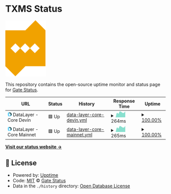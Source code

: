 # TXMS Status

<img src="assets/logo/txms.svg" width="128"/>

This repository contains the open-source uptime monitor and status page for [Gate Status](https://txms.info).

<!--start: status pages-->
<!-- This summary is generated by Upptime (https://github.com/upptime/upptime) -->
<!-- Do not edit this manually, your changes will be overwritten -->
<!-- prettier-ignore -->
| URL | Status | History | Response Time | Uptime |
| --- | ------ | ------- | ------------- | ------ |
| <img alt="" src="https://raw.githubusercontent.com/gatestatus/txms/master/assets/providers/datalayer.png" height="13"> DataLayer - Core Devin | 🟩 Up | [data-layer-core-devin.yml](https://github.com/gatestatus/txms/commits/HEAD/history/data-layer-core-devin.yml) | <details><summary><img alt="Response time graph" src="./graphs/data-layer-core-devin/response-time-week.png" height="20"> 264ms</summary><br><a href="https://txms.info/history/data-layer-core-devin"><img alt="Response time 287" src="https://img.shields.io/endpoint?url=https%3A%2F%2Fraw.githubusercontent.com%2Fgatestatus%2Ftxms%2FHEAD%2Fapi%2Fdata-layer-core-devin%2Fresponse-time.json"></a><br><a href="https://txms.info/history/data-layer-core-devin"><img alt="24-hour response time 239" src="https://img.shields.io/endpoint?url=https%3A%2F%2Fraw.githubusercontent.com%2Fgatestatus%2Ftxms%2FHEAD%2Fapi%2Fdata-layer-core-devin%2Fresponse-time-day.json"></a><br><a href="https://txms.info/history/data-layer-core-devin"><img alt="7-day response time 264" src="https://img.shields.io/endpoint?url=https%3A%2F%2Fraw.githubusercontent.com%2Fgatestatus%2Ftxms%2FHEAD%2Fapi%2Fdata-layer-core-devin%2Fresponse-time-week.json"></a><br><a href="https://txms.info/history/data-layer-core-devin"><img alt="30-day response time 248" src="https://img.shields.io/endpoint?url=https%3A%2F%2Fraw.githubusercontent.com%2Fgatestatus%2Ftxms%2FHEAD%2Fapi%2Fdata-layer-core-devin%2Fresponse-time-month.json"></a><br><a href="https://txms.info/history/data-layer-core-devin"><img alt="1-year response time 287" src="https://img.shields.io/endpoint?url=https%3A%2F%2Fraw.githubusercontent.com%2Fgatestatus%2Ftxms%2FHEAD%2Fapi%2Fdata-layer-core-devin%2Fresponse-time-year.json"></a></details> | <details><summary><a href="https://txms.info/history/data-layer-core-devin">100.00%</a></summary><a href="https://txms.info/history/data-layer-core-devin"><img alt="All-time uptime 99.99%" src="https://img.shields.io/endpoint?url=https%3A%2F%2Fraw.githubusercontent.com%2Fgatestatus%2Ftxms%2FHEAD%2Fapi%2Fdata-layer-core-devin%2Fuptime.json"></a><br><a href="https://txms.info/history/data-layer-core-devin"><img alt="24-hour uptime 100.00%" src="https://img.shields.io/endpoint?url=https%3A%2F%2Fraw.githubusercontent.com%2Fgatestatus%2Ftxms%2FHEAD%2Fapi%2Fdata-layer-core-devin%2Fuptime-day.json"></a><br><a href="https://txms.info/history/data-layer-core-devin"><img alt="7-day uptime 100.00%" src="https://img.shields.io/endpoint?url=https%3A%2F%2Fraw.githubusercontent.com%2Fgatestatus%2Ftxms%2FHEAD%2Fapi%2Fdata-layer-core-devin%2Fuptime-week.json"></a><br><a href="https://txms.info/history/data-layer-core-devin"><img alt="30-day uptime 100.00%" src="https://img.shields.io/endpoint?url=https%3A%2F%2Fraw.githubusercontent.com%2Fgatestatus%2Ftxms%2FHEAD%2Fapi%2Fdata-layer-core-devin%2Fuptime-month.json"></a><br><a href="https://txms.info/history/data-layer-core-devin"><img alt="1-year uptime 99.99%" src="https://img.shields.io/endpoint?url=https%3A%2F%2Fraw.githubusercontent.com%2Fgatestatus%2Ftxms%2FHEAD%2Fapi%2Fdata-layer-core-devin%2Fuptime-year.json"></a></details>
| <img alt="" src="https://raw.githubusercontent.com/gatestatus/txms/master/assets/providers/datalayer.png" height="13"> DataLayer - Core Mainnet | 🟩 Up | [data-layer-core-mainnet.yml](https://github.com/gatestatus/txms/commits/HEAD/history/data-layer-core-mainnet.yml) | <details><summary><img alt="Response time graph" src="./graphs/data-layer-core-mainnet/response-time-week.png" height="20"> 265ms</summary><br><a href="https://txms.info/history/data-layer-core-mainnet"><img alt="Response time 279" src="https://img.shields.io/endpoint?url=https%3A%2F%2Fraw.githubusercontent.com%2Fgatestatus%2Ftxms%2FHEAD%2Fapi%2Fdata-layer-core-mainnet%2Fresponse-time.json"></a><br><a href="https://txms.info/history/data-layer-core-mainnet"><img alt="24-hour response time 245" src="https://img.shields.io/endpoint?url=https%3A%2F%2Fraw.githubusercontent.com%2Fgatestatus%2Ftxms%2FHEAD%2Fapi%2Fdata-layer-core-mainnet%2Fresponse-time-day.json"></a><br><a href="https://txms.info/history/data-layer-core-mainnet"><img alt="7-day response time 265" src="https://img.shields.io/endpoint?url=https%3A%2F%2Fraw.githubusercontent.com%2Fgatestatus%2Ftxms%2FHEAD%2Fapi%2Fdata-layer-core-mainnet%2Fresponse-time-week.json"></a><br><a href="https://txms.info/history/data-layer-core-mainnet"><img alt="30-day response time 248" src="https://img.shields.io/endpoint?url=https%3A%2F%2Fraw.githubusercontent.com%2Fgatestatus%2Ftxms%2FHEAD%2Fapi%2Fdata-layer-core-mainnet%2Fresponse-time-month.json"></a><br><a href="https://txms.info/history/data-layer-core-mainnet"><img alt="1-year response time 279" src="https://img.shields.io/endpoint?url=https%3A%2F%2Fraw.githubusercontent.com%2Fgatestatus%2Ftxms%2FHEAD%2Fapi%2Fdata-layer-core-mainnet%2Fresponse-time-year.json"></a></details> | <details><summary><a href="https://txms.info/history/data-layer-core-mainnet">100.00%</a></summary><a href="https://txms.info/history/data-layer-core-mainnet"><img alt="All-time uptime 99.99%" src="https://img.shields.io/endpoint?url=https%3A%2F%2Fraw.githubusercontent.com%2Fgatestatus%2Ftxms%2FHEAD%2Fapi%2Fdata-layer-core-mainnet%2Fuptime.json"></a><br><a href="https://txms.info/history/data-layer-core-mainnet"><img alt="24-hour uptime 100.00%" src="https://img.shields.io/endpoint?url=https%3A%2F%2Fraw.githubusercontent.com%2Fgatestatus%2Ftxms%2FHEAD%2Fapi%2Fdata-layer-core-mainnet%2Fuptime-day.json"></a><br><a href="https://txms.info/history/data-layer-core-mainnet"><img alt="7-day uptime 100.00%" src="https://img.shields.io/endpoint?url=https%3A%2F%2Fraw.githubusercontent.com%2Fgatestatus%2Ftxms%2FHEAD%2Fapi%2Fdata-layer-core-mainnet%2Fuptime-week.json"></a><br><a href="https://txms.info/history/data-layer-core-mainnet"><img alt="30-day uptime 100.00%" src="https://img.shields.io/endpoint?url=https%3A%2F%2Fraw.githubusercontent.com%2Fgatestatus%2Ftxms%2FHEAD%2Fapi%2Fdata-layer-core-mainnet%2Fuptime-month.json"></a><br><a href="https://txms.info/history/data-layer-core-mainnet"><img alt="1-year uptime 99.99%" src="https://img.shields.io/endpoint?url=https%3A%2F%2Fraw.githubusercontent.com%2Fgatestatus%2Ftxms%2FHEAD%2Fapi%2Fdata-layer-core-mainnet%2Fuptime-year.json"></a></details>

<!--end: status pages-->

[**Visit our status website →**](https://txms.info)

## 📄 License

- Powered by: [Upptime](https://github.com/upptime/upptime)
- Code: [MIT](./LICENSE) © [Gate Status](https://txms.info)
- Data in the `./history` directory: [Open Database License](https://opendatacommons.org/licenses/odbl/1-0/)
